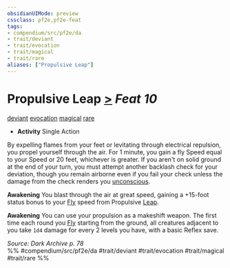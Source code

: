 ```yaml
---
obsidianUIMode: preview
cssclass: pf2e,pf2e-feat
tags:
- compendium/src/pf2e/da
- trait/deviant
- trait/evocation
- trait/magical
- trait/rare
aliases: ["Propulsive Leap"]
---
```

# Propulsive Leap  [>](../../Rules/core-rulebook/chapter-9-playing-the-game.md#Actions "Single Action") *Feat 10*  
[deviant](../../Rules/traits/deviant-da.md)  [evocation](../../Rules/traits/evocation.md)  [magical](../../Rules/traits/magical.md)  [rare](../../Rules/traits/rare.md)  

- **Activity** Single Action

By expelling flames from your feet or levitating through electrical repulsion, you propel yourself through the air. For 1 minute, you gain a fly Speed equal to your Speed or 20 feet, whichever is greater. If you aren't on solid ground at the end of your turn, you must attempt another backlash check for your deviation, though you remain airborne even if you fail your check unless the damage from the check renders you [unconscious](../../Rules/conditions.md#Unconscious).

**Awakening** You blast through the air at great speed, gaining a +15-foot status bonus to your [Fly](../../Rules/actions/fly.md) speed from Propulsive [Leap](../../Rules/actions/leap.md).

**Awakening** You can use your propulsion as a makeshift weapon. The first time each round you [Fly](../../Rules/actions/fly.md) starting from the ground, all creatures adjacent to you take `1d4` damage for every 2 levels you have, with a basic Reflex save.

*Source: Dark Archive p. 78*  
%% #compendium/src/pf2e/da #trait/deviant #trait/evocation #trait/magical #trait/rare %%